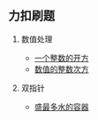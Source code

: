 ## 力扣刷题
1. 数值处理
   * [一个整数的开方](num_sqrt.md)
   * [数值的整数次方](coding.md)

2. 双指针
   * [盛最多水的容器](containerWithMostWater.md)